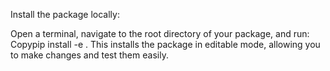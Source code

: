 
Install the package locally:

Open a terminal, navigate to the root directory of your package, and run:
Copypip install -e .
This installs the package in editable mode, allowing you to make changes and test them easily.